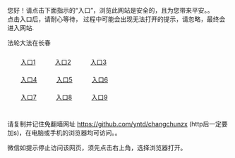 您好！请点击下面指示的“入口”，浏览此网站是安全的，且为您带来平安。。 <br/>
点击入口后，请耐心等待， 过程中可能会出现无法打开的提示，请忽略，最终会进入网站. </br>

法轮大法在长春<br/>
<div style="padding:10px"><a style="margin:20px" target="_blank" href="https://d1c422itvn0ws4.cloudfront.net/2Qpsp?zxnpfiqt" id="ccLink1" rel="nofollow">入口1</a> <a target="_blank" style="margin:20px" href="https://d1da7noadvmnqe.cloudfront.net/2Qpsp?sdhyrfei" id="ccLink2" rel="nofollow">入口2</a> <a style="margin:20px" target="_blank" href="https://d3iv61s96jxh7a.cloudfront.net/2Qpsp?lhnlije" id="ccLink3" rel="nofollow">入口3</a></div>

<div style="padding:10px" ><a style="margin:20px" target="_blank" href="https://d1c422itvn0ws4.cloudfront.net/2Qpsp?zxnpfiqt" id="ccLink4" rel="nofollow">入口4</a> <a style="margin:20px" href="https://d1da7noadvmnqe.cloudfront.net/2Qpsp?sdhyrfei" target="_blank" id="ccLink5" rel="nofollow">入口5</a> <a style="margin:20px" href="https://d3iv61s96jxh7a.cloudfront.net/2Qpsp?lhnlije" target="_blank" id="ccLink6" rel="nofollow">入口6</a></div>

<div style="padding:10px"><a style="margin:20px" target="_blank" href="https://d1c422itvn0ws4.cloudfront.net/2Qpsp?zxnpfiqt" id="ccLink7" rel="nofollow">入口7</a> <a style="margin:20px" href="https://d1da7noadvmnqe.cloudfront.net/2Qpsp?sdhyrfei" target="_blank" id="ccLink8" rel="nofollow">入口8</a> <a style="margin:20px" target="_blank" href="https://d3iv61s96jxh7a.cloudfront.net/2Qpsp?lhnlije" id="ccLink9" rel="nofollow">入口9</a></div>

<br/>



请复制并记住免翻墙网址 https://github.com/yntd/changchunzx (http后一定要加s)，在电脑或手机的浏览器均可访问。。<br/>

微信如提示停止访问该网页，须先点击右上角，选择浏览器打开。
